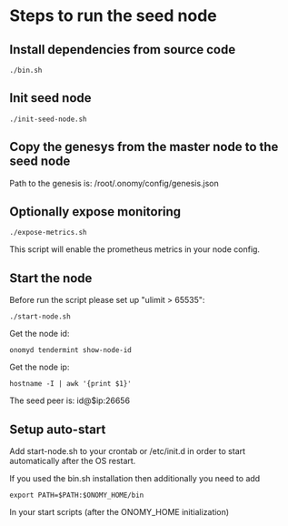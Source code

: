 # Steps to run the seed node

## Install dependencies from source code

```
./bin.sh
```

## Init seed node

```
./init-seed-node.sh
```

## Copy the genesys from the master node to the seed node

Path to the genesis is: /root/.onomy/config/genesis.json

## Optionally expose monitoring

```
./expose-metrics.sh
```

This script will enable the prometheus metrics in your node config.

## Start the node

Before run the script please set up "ulimit > 65535":

```
./start-node.sh
```

Get the node id:

```
onomyd tendermint show-node-id
```

Get the node ip:

```
hostname -I | awk '{print $1}'
```

The seed peer is: id@$ip:26656


## Setup auto-start

Add start-node.sh to your crontab or /etc/init.d in order to start automatically after the OS restart.

If you used the bin.sh installation then additionally you need to add
```
export PATH=$PATH:$ONOMY_HOME/bin
```

In your start scripts (after the ONOMY_HOME initialization)
